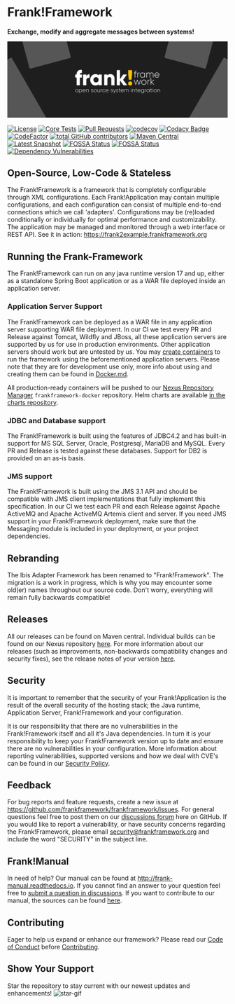 Frank!Framework
===============
**Exchange, modify and aggregate messages between systems!**

![frank-framework-github-banner](frank-framework-github-banner.png)

[![License](https://img.shields.io/badge/License-Apache%202.0-blue.svg)](https://github.com/frankframework/frankframework/blob/master/LICENSE)
[![Core Tests](https://github.com/frankframework/frankframework/workflows/Java%20CI%20with%20Maven/badge.svg)](https://github.com/frankframework/frankframework/actions?query=workflow%3A%22Java+CI+with+Maven%22+branch%3Amaster)
[![Pull Requests](https://img.shields.io/github/commit-activity/m/frankframework/frankframework?label=Pull%20Requests)](https://github.com/frankframework/frankframework/pulls)
[![codecov](https://codecov.io/gh/frankframework/frankframework/branch/master/graph/badge.svg)](https://codecov.io/gh/frankframework/frankframework)
[![Codacy Badge](https://app.codacy.com/project/badge/Grade/99f16cffc31a422589303aed68e7cf98)](https://app.codacy.com/gh/frankframework/frankframework/dashboard?utm_source=gh&utm_medium=referral&utm_content=&utm_campaign=Badge_grade)
[![CodeFactor](https://www.codefactor.io/repository/github/frankframework/frankframework/badge)](https://www.codefactor.io/repository/github/frankframework/frankframework)
[![total GitHub contributors](https://img.shields.io/github/contributors-anon/frankframework/frankframework.svg)](https://github.com/frankframework/frankframework/graphs/contributors)
[![Maven Central](https://img.shields.io/maven-central/v/org.frankframework/frankframework-parent.svg?label=Maven%20Central)](https://central.sonatype.com/namespace/org.frankframework)
[![Latest Snapshot](https://img.shields.io/nexus/public/org.frankframework/frankframework-core?label=Latest%20Snapshot&server=https%3A%2F%2Fnexus.frankframework.org%2F)](https://nexus.frankframework.org/#browse/browse)
[![FOSSA Status](https://app.fossa.com/api/projects/git%2Bgithub.com%2Ffrankframework%2Ffrankframework.svg?type=shield&issueType=license)](https://app.fossa.com/projects/git%2Bgithub.com%2Ffrankframework%2Ffrankframework?ref=badge_shield&issueType=license)
[![FOSSA Status](https://app.fossa.com/api/projects/git%2Bgithub.com%2Ffrankframework%2Ffrankframework.svg?type=shield&issueType=security)](https://app.fossa.com/projects/git%2Bgithub.com%2Ffrankframework%2Ffrankframework?ref=badge_shield&issueType=security)
[![Dependency Vulnerabilities](https://img.shields.io/endpoint?url=https%3A%2F%2Fapi-hooks.soos.io%2Fapi%2Fshieldsio-badges%3FbadgeType%3DDependencyVulnerabilities%26pid%3Dxbuzi9hbw%26)](https://app.soos.io/research/repositories/github/frankframework/frankframework?attributionFormat=soosissues)


## Open-Source, Low-Code & Stateless
The Frank!Framework is a framework that is completely configurable through XML configurations. Each Frank!Application may contain multiple configurations, and each configuration can consist of multiple end-to-end connections which we call 'adapters'. Configurations may be (re)loaded conditionally or individually for optimal performance and customizability.
The application may be managed and monitored through a web interface or REST API.
See it in action: https://frank2example.frankframework.org

## Running the Frank-Framework 
The Frank!Framework can run on any java runtime version 17 and up, either as a standalone Spring Boot application or as a WAR file deployed inside an application server.

### Application Server Support
The Frank!Framework can be deployed as a WAR file in any application server supporting WAR file deployment. In our CI we test every PR and Release against Tomcat, Wildfly and JBoss, all these application servers are supported by us for use in production environments.
Other application servers should work but are untested by us.
You may [create containers](/docker/README.md) to run the framework using the beforementioned application servers. Please note that they are for development use only, more info about using and creating them can be found in [Docker.md](Docker.md).

All production-ready containers will be pushed to our [Nexus Repository Manager](https://nexus.frankframework.org/) `frankframework-docker` repository. Helm charts are available [in the charts repository](https://github.com/frankframework/charts).

### JDBC and Database support
The Frank!Framework is built using the features of JDBC4.2 and has built-in support for MS SQL Server, Oracle, Postgresql, MariaDB and MySQL. Every PR and Release is tested against these databases.
Support for DB2 is provided on an as-is basis.

### JMS support
The Frank!Framework is built using the JMS 3.1 API and should be compatible with JMS client implementations that fully implement this specification. In our CI we test each PR and each Release against Apache ActiveMQ and Apache ActiveMQ Artemis client and server.
If you need JMS support in your Frank!Framework deployment, make sure that the Messaging module is included in your deployment, or your project dependencies.

## Rebranding
The Ibis Adapter Framework has been renamed to "Frank!Framework". The migration is a work in progress, which is why you may encounter some old(er) names throughout our source code. Don't worry, everything will remain fully backwards compatible!

## Releases
All our releases can be found on Maven central. Individual builds can be found on our Nexus repository [here](https://nexus.frankframework.org).
For more information about our releases (such as improvements, non-backwards compatibility changes and security fixes), see the release notes of your version [here](https://github.com/frankframework/frankframework/releases).

## Security
It is important to remember that the security of your Frank!Application is the result of the overall security of the hosting stack; the Java runtime, Application Server, Frank!Framework and your configuration.

It is our responsibility that there are no vulnerabilities in the Frank!Framework itself and all it's Java dependencies. In turn it is your responsibility to keep your Frank!Framework version up to date and ensure there are no vulnerabilities in your configuration.
More information about reporting vulnerabilities, supported versions and how we deal with CVE's can be found in our [Security Policy](SECURITY.md).

## Feedback
For bug reports and feature requests, create a new issue at <https://github.com/frankframework/frankframework/issues>. 
For general questions feel free to post them on our [discussions forum](https://github.com/frankframework/frankframework/discussions) here on GitHub. 
If you would like to report a vulnerability, or have security concerns regarding the Frank!Framework, please email security@frankframework.org and include the word "SECURITY" in the subject line.

## Frank!Manual
In need of help? Our manual can be found at <http://frank-manual.readthedocs.io>. If you cannot find an answer to your question feel free to [submit a question in discussions](https://github.com/frankframework/frankframework/discussions). If you want to contribute to our manual, the sources can be found [here](https://github.com/frankframework/frank-manual).

## Contributing
Eager to help us expand or enhance our framework? 
Please read our [Code of Conduct](CODE_OF_CONDUCT.md) before [Contributing](CONTRIBUTING.md).

## Show Your Support
Star the repository to stay current with our newest updates and enhancements!
![star-gif](https://github.com/user-attachments/assets/a094486b-cabb-48a1-8718-37072162fa50)
